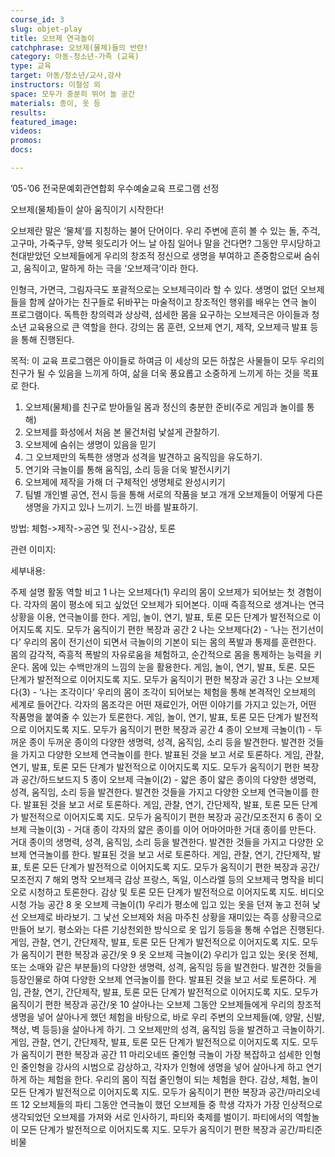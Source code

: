 ```yaml
---
course_id: 3
slug: objet-play
title: 오브제 연극놀이
catchphrase: 오브제(물체)들의 반란!
category: 아동-청소년-가족 (교육)
type: 교육
target: 아동/청소년/교사,강사
instructors: 이철성 외
space: 모두가 충분히 뛰어 놀 공간
materials: 종이, 옷 등
results:
featured_image:
videos:
promos:
docs:

---
```


’05-’06 전국문예회관연합회 우수예술교육 프로그램 선정


오브제(물체)들이 살아 움직이기 시작한다!

오브제란 말은 ‘물체’를 지칭하는 불어 단어이다. 우리 주변에 흔히 볼 수 있는 돌, 주걱, 고구마, 가죽구두, 양복 윗도리가 어느 날 아침 일어나 말을 건다면? 그동안 무시당하고 천대받았던 오브제들에게 우리의 창조적 정신으로 생명을 부여하고 존중함으로써 숨쉬고, 움직이고, 말하게 하는 극을 ‘오브제극’이라 한다.

인형극, 가면극, 그림자극도 포괄적으로는 오브제극이라 할 수 있다. 생명이 없던 오브제들을 함께 살아가는 친구들로 뒤바꾸는 마술적이고 창조적인 행위를 배우는 연극 놀이 프로그램이다. 독특한 창의력과 상상력, 섬세한 몸을 요구하는 오브제극은 아이들과 청소년 교육용으로 큰 역할을 한다. 강의는 몸 훈련, 오브제 연기, 제작, 오브제극 발표 등을 통해 진행된다.

목적: 
이 교육 프로그램은 아이들로 하여금 이 세상의 모든 하찮은 사물들이 모두 우리의 친구가 될 수 있음을 느끼게 하여, 삶을 더욱 풍요롭고 소중하게 느끼게 하는 것을 목표로 한다.

1. 오브제(물체)를 친구로 받아들일 몸과 정신의 충분한 준비(주로 게임과 놀이를 통해)
2. 오브제를 화성에서 처음 본 물건처럼 낯설게 관찰하기.
3. 오브제에 숨쉬는 생명이 있음을 믿기
4. 그 오브제만의 독특한 생명과 성격을 발견하고 움직임을 유도하기.
5. 연기와 극놀이를 통해 움직임, 소리 등을 더욱 발전시키기
6. 오브제에 제작을 가해 더 구체적인 생명체로 완성시키기
7. 팀별 개인별 공연, 전시 등을 통해 서로의 작품을 보고 개개 오브제들이 어떻게 다른 생명을 가지고 있나 느끼기. 느낀 바를 발표하기.

방법: 
체험->제작->공연 및 전시->감상, 토론

관련 이미지: 


세부내용: 

주제  설명  활동  역할  비고
1 나는 오브제다(1)  우리의 몸이 오브제가 되어보는 첫 경험이다. 각자의 몸이 평소에 되고 싶었던 오브제가 되어본다. 이때 즉흥적으로 생겨나는 연극상황을 이용, 연극놀이를 한다. 게임, 놀이, 연기, 발표, 토론  모든 단계가 발전적으로 이어지도록 지도.  모두가 움직이기 편한 복장과 공간
2 나는 오브제다(2) - ‘나는 전기선이다’ 우리의 몸이 전기선이 되면서 극놀이의 기본이 되는 몸의 폭발과 통제를 훈련한다. 몸의 감각적, 즉흥적 폭발의 자유로움을 체험하고, 순간적으로 몸을 통제하는 능력을 키운다. 몸에 있는 수백만개의 느낌의 눈을 활용한다.  게임, 놀이, 연기, 발표, 토론. 모든 단계가 발전적으로 이어지도록 지도.  모두가 움직이기 편한 복장과 공간
3 나는 오브제다(3) - ‘나는 조각이다’  우리의 몸이 조각이 되어보는 체험을 통해 본격적인 오브제의 세계로 들어간다. 각자의 몸조각은 어떤 재료인가, 어떤 이야기를 가지고 있는가, 어떤 작품명을 붙여줄 수 있는가 토론한다. 게임, 놀이, 연기, 발표, 토론  모든 단계가 발전적으로 이어지도록 지도.  모두가 움직이기 편한 복장과 공간
4 종이 오브제 극놀이(1) - 두꺼운 종이  두꺼운 종이의 다양한 생명력, 성격, 움직임, 소리 등을 발견한다. 발견한 것들을 가지고 다양한 오브제 연극놀이를 한다. 발표된 것을 보고 서로 토론하다.  게임, 관찰, 연기, 발표, 토론  모든 단계가 발전적으로 이어지도록 지도.  모두가 움직이기 편한 복장과 공간/하드보드지
5 종이 오브제 극놀이(2) - 얇은 종이 얇은 종이의 다양한 생명력, 성격, 움직임, 소리 등을 발견한다. 발견한 것들을 가지고 다양한 오브제 연극놀이를 한다. 발표된 것을 보고 서로 토론하다. 게임, 관찰, 연기, 간단제작, 발표, 토론  모든 단계가 발전적으로 이어지도록 지도.  모두가 움직이기 편한 복장과 공간/모조전지
6 종이 오브제 극놀이(3) - 거대 종이 각자의 얇은 종이를 이어 어마어마한 거대 종이를 만든다. 거대 종이의 생명력, 성격, 움직임, 소리 등을 발견한다. 발견한 것들을 가지고 다양한 오브제 연극놀이를 한다. 발표된 것을 보고 서로 토론하다. 게임, 관찰, 연기, 간단제작, 발표, 토론  모든 단계가 발전적으로 이어지도록 지도.  모두가 움직이기 편한 복장과 공간/모조전지
7 해외 명작 오브제극 감상 프랑스, 독일, 이스라엘 등의 오브제극 명작을 비디오로 시청하고 토론한다. 감상 및 토론 모든 단계가 발전적으로 이어지도록 지도.  비디오 시청 가능 공간
8 옷 오브제 극놀이(1)  우리가 평소에 입고 있는 옷을 던져 놓고 전혀 낯선 오브제로 바라보기. 그 낯선 오브제와 처음 마주친 상황을 재미있는 즉흥 상황극으로 만들어 보기. 평소와는 다른 기상천외한 방식으로 옷 입기 등등을 통해 수업은 진행된다. 게임, 관찰, 연기, 간단제작, 발표, 토론  모든 단계가 발전적으로 이어지도록 지도.  모두가 움직이기 편한 복장과 공간/옷
9 옷 오브제 극놀이(2)  우리가 입고 있는 옷(옷 전체, 또는 소매와 같은 부분들)의 다양한 생명력, 성격, 움직임 등을 발견한다. 발견한 것들을 등장인물로 하여 다양한 오브제 연극놀이를 한다. 발표된 것을 보고 서로 토론하다. 게임, 관찰, 연기, 간단제작, 발표, 토론  모든 단계가 발전적으로 이어지도록 지도.  모두가 움직이기 편한 복장과 공간/옷
10  살아나는 오브제  그동안 오브제들에게 우리의 창조적 생명을 넣어 살아나게 했던 체험을 바탕으로, 바로 우리 주변의 오브제들(예, 양말, 신발, 책상, 벽 등등)을 살아나게 하기. 그 오브제만의 성격, 움직임 등을 발견하고 극놀이하기.  게임, 관찰, 연기, 간단제작, 발표, 토론  모든 단계가 발전적으로 이어지도록 지도.  모두가 움직이기 편한 복장과 공간
11  마리오네뜨 줄인형 극놀이 가장 복잡하고 섬세한 인형인 줄인형을 강사의 시범으로 감상하고, 각자가 인형에 생명을 넣어 살아나게 하고 연기하게 하는 체험을 한다. 우리의 몸이 직접 줄인형이 되는 체험을 한다.  감상, 체험, 놀이  모든 단계가 발전적으로 이어지도록 지도.  모두가 움직이기 편한 복장과 공간/마리오네뜨
12  오브제들의 파티  그동안 연극놀이 했던 오브제들 중 학생 각자가 가장 인상적으로 생각되었던 오브제를 가져와 서로 인사하기, 파티와 축제를 벌이기. 파티에서의 역할놀이  모든 단계가 발전적으로 이어지도록 지도.  모두가 움직이기 편한 복장과 공간/파티준비물
